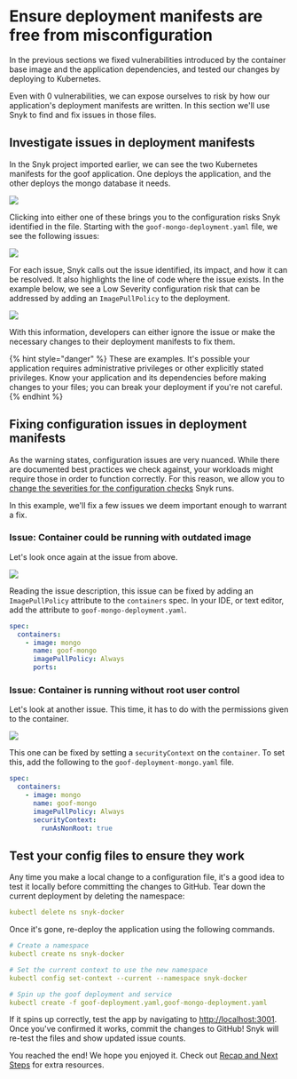 # Ensure deployment manifests are free from misconfiguration

In the previous sections we fixed vulnerabilities introduced by the container base image and the application dependencies, and tested our changes by deploying to Kubernetes.

Even with 0 vulnerabilities, we can expose ourselves to risk by how our application's deployment manifests are written. In this section we'll use Snyk to find and fix issues in those files.

## Investigate issues in deployment manifests

In the Snyk project imported earlier, we can see the two Kubernetes manifests for the goof application. One deploys the application, and the other deploys the mongo database it needs.

![](https://github.com/snyk/user-docs/tree/0874305e3aea1ea3c57b0398879776ac062b3479/.gitbook/assets/snyk-iac-dockerlab.png)

Clicking into either one of these brings you to the configuration risks Snyk identified in the file. Starting with the `goof-mongo-deployment.yaml` file, we see the following issues:

![](https://github.com/snyk/user-docs/tree/0874305e3aea1ea3c57b0398879776ac062b3479/.gitbook/assets/goof-mongo-issues.png)

For each issue, Snyk calls out the issue identified, its impact, and how it can be resolved. It also highlights the line of code where the issue exists. In the example below, we see a Low Severity configuration risk that can be addressed by adding an `ImagePullPolicy` to the deployment.

![](https://github.com/snyk/user-docs/tree/0874305e3aea1ea3c57b0398879776ac062b3479/.gitbook/assets/iac-pullpolicyissue.png)

With this information, developers can either ignore the issue or make the necessary changes to their deployment manifests to fix them.

{% hint style="danger" %}
These are examples. It's possible your application requires administrative privileges or other explicitly stated privileges. Know your application and its dependencies before making changes to your files; you can break your deployment if you're not careful.
{% endhint %}

## Fixing configuration issues in deployment manifests

As the warning states, configuration issues are very nuanced. While there are documented best practices we check against, your workloads might require those in order to function correctly. For this reason, we allow you to [change the severities for the configuration checks](https://support.snyk.io/hc/en-us/articles/360006402818#UUID-c1919782-6bfa-b84b-a638-3913cee39fc5) Snyk runs.

In this example, we'll fix a few issues we deem important enough to warrant a fix.

### Issue: Container could be running with outdated image

Let's look once again at the issue from above.

![](https://github.com/snyk/user-docs/tree/0874305e3aea1ea3c57b0398879776ac062b3479/.gitbook/assets/iac-pullpolicyissue.png)

Reading the issue description, this issue can be fixed by adding an `ImagePullPolicy` attribute to the `containers` spec. In your IDE, or text editor, add the attribute to `goof-mongo-deployment.yaml`.

```yaml
spec:
  containers:
    - image: mongo
      name: goof-mongo
      imagePullPolicy: Always
      ports:
```

### Issue: Container is running without root user control

Let's look at another issue. This time, it has to do with the permissions given to the container.

![](https://github.com/snyk/user-docs/tree/0874305e3aea1ea3c57b0398879776ac062b3479/.gitbook/assets/iac-runasnoonroot.png)

This one can be fixed by setting a `securityContext` on the `container`. To set this, add the following to the `goof-deployment-mongo.yaml` file.

```yaml
spec:
  containers:
    - image: mongo
      name: goof-mongo
      imagePullPolicy: Always
      securityContext:
        runAsNonRoot: true
```

## Test your config files to ensure they work

Any time you make a local change to a configuration file, it's a good idea to test it locally before committing the changes to GitHub. Tear down the current deployment by deleting the namespace:

```yaml
kubectl delete ns snyk-docker
```

Once it's gone, re-deploy the application using the following commands.

```yaml
# Create a namespace
kubectl create ns snyk-docker

# Set the current context to use the new namespace
kubectl config set-context --current --namespace snyk-docker

# Spin up the goof deployment and service
kubectl create -f goof-deployment.yaml,goof-mongo-deployment.yaml
```

If it spins up correctly, test the app by navigating to [http://localhost:3001](http://localhost:3001). Once you've confirmed it works, commit the changes to GitHub! Snyk will re-test the files and show updated issue counts.

You reached the end! We hope you enjoyed it. Check out [Recap and Next Steps](recap-and-next-steps.md) for extra resources.


